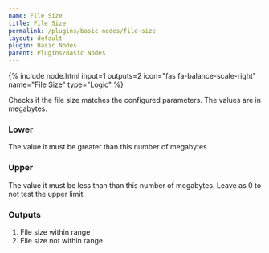 ```yaml
---
name: File Size
title: File Size
permalink: /plugins/basic-nodes/file-size
layout: default
plugin: Basic Nodes
parent: Plugins/Basic Nodes
---
```


{% include node.html input=1 outputs=2 icon="fas fa-balance-scale-right" name="File Size" type="Logic" %}

Checks if the file size matches the configured parameters. The values are in megabytes.

### Lower
The value it must be greater than this number of megabytes

### Upper
The value it must be less than than this number of megabytes. Leave as 0 to not test the upper limit.

### Outputs
1. File size within range
2. File size not within range